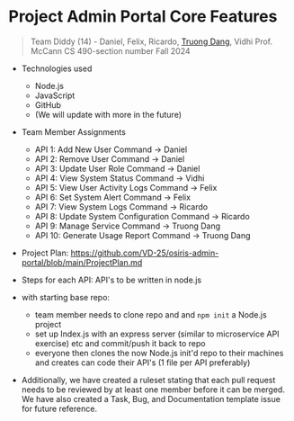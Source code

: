# Project Admin Portal Core Features

> Team Diddy (14) - Daniel, Felix, Ricardo, [Truong Dang](https://github.com/truongd3), Vidhi
> Prof. McCann
> CS 490-section number
> Fall 2024

- Technologies used
  - Node.js
  - JavaScript
  - GitHub
  - (We will update with more in the future)

- Team Member Assignments
  - API 1: Add New User Command → Daniel
  - API 2: Remove User Command → Daniel
  - API 3: Update User Role Command → Daniel
  - API 4: View System Status Command → Vidhi
  - API 5: View User Activity Logs Command → Felix
  - API 6: Set System Alert Command → Felix
  - API 7: View System Logs Command → Ricardo
  - API 8: Update System Configuration Command → Ricardo
  - API 9: Manage Service Command → Truong Dang
  - API 10: Generate Usage Report Command → Truong Dang

- Project Plan: https://github.com/VD-25/osiris-admin-portal/blob/main/ProjectPlan.md 

- Steps for each API: API's to be written in node.js
- with starting base repo:
  - team member needs to clone repo and and `npm init` a Node.js project
  - set up Index.js with an express server (similar to microservice API exercise) etc and commit/push it back to repo
  - everyone then clones the now Node.js init'd repo to their machines and creates can code their API's (1 file per API preferably)


- Additionally, we have created a ruleset stating that each pull request needs to be reviewed by at least one member before it can be merged. We have also created a Task, Bug, and Documentation template issue for future reference. 

